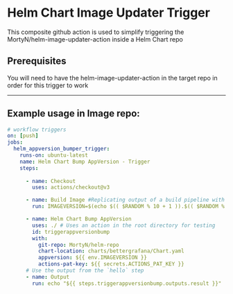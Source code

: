 # Helm Chart Image Updater Trigger

This composite github action is used to simplify triggering the MortyN/helm-image-updater-action inside a Helm Chart repo

## Prerequisites

You will need to have the helm-image-updater-action in the target repo in order for this trigger to work

---

## Example usage in Image repo:

```yaml
# workflow triggers
on: [push]
jobs:
  helm_appversion_bumper_trigger:
    runs-on: ubuntu-latest
    name: Helm Chart Bump AppVersion - Trigger
    steps:
    
      - name: Checkout
        uses: actions/checkout@v3

      - name: Build Image #Replicating output of a build pipeline with semver
        run: IMAGEVERSION=$(echo $(( $RANDOM % 10 + 1 )).$(( $RANDOM % 10 + 1 )).$(( $RANDOM % 10 + 1 )))

      - name: Helm Chart Bump AppVersion
        uses: ./ # Uses an action in the root directory for testing
        id: triggerappversionbump
        with:
          git-repo: MortyN/helm-repo
          chart-location: charts/bettergrafana/Chart.yaml
          appversion: ${{ env.IMAGEVERSION }}
          actions-pat-key: ${{ secrets.ACTIONS_PAT_KEY }}
      # Use the output from the `hello` step
      - name: Output
        run: echo "${{ steps.triggerappversionbump.outputs.result }}"
```

